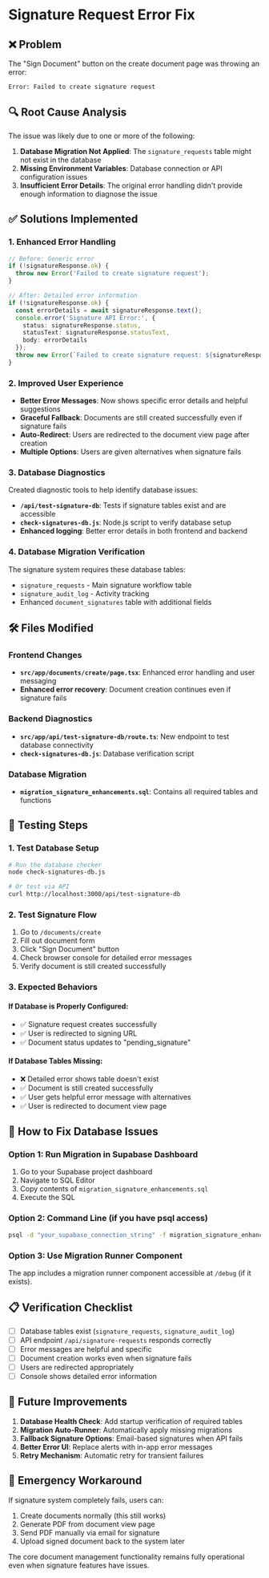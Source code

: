 # Signature Request Error Fix

## ❌ **Problem**
The "Sign Document" button on the create document page was throwing an error:
```
Error: Failed to create signature request
```

## 🔍 **Root Cause Analysis**
The issue was likely due to one or more of the following:

1. **Database Migration Not Applied**: The `signature_requests` table might not exist in the database
2. **Missing Environment Variables**: Database connection or API configuration issues  
3. **Insufficient Error Details**: The original error handling didn't provide enough information to diagnose the issue

## ✅ **Solutions Implemented**

### 1. **Enhanced Error Handling**
```typescript
// Before: Generic error
if (!signatureResponse.ok) {
  throw new Error('Failed to create signature request');
}

// After: Detailed error information
if (!signatureResponse.ok) {
  const errorDetails = await signatureResponse.text();
  console.error('Signature API Error:', {
    status: signatureResponse.status,
    statusText: signatureResponse.statusText,
    body: errorDetails
  });
  throw new Error(`Failed to create signature request: ${signatureResponse.status} - ${errorDetails}`);
}
```

### 2. **Improved User Experience**
- **Better Error Messages**: Now shows specific error details and helpful suggestions
- **Graceful Fallback**: Documents are still created successfully even if signature fails
- **Auto-Redirect**: Users are redirected to the document view page after creation
- **Multiple Options**: Users are given alternatives when signature fails

### 3. **Database Diagnostics**
Created diagnostic tools to help identify database issues:
- **`/api/test-signature-db`**: Tests if signature tables exist and are accessible
- **`check-signatures-db.js`**: Node.js script to verify database setup
- **Enhanced logging**: Better error details in both frontend and backend

### 4. **Database Migration Verification**
The signature system requires these database tables:
- `signature_requests` - Main signature workflow table
- `signature_audit_log` - Activity tracking  
- Enhanced `document_signatures` table with additional fields

## 🛠️ **Files Modified**

### Frontend Changes
- **`src/app/documents/create/page.tsx`**: Enhanced error handling and user messaging
- **Enhanced error recovery**: Document creation continues even if signature fails

### Backend Diagnostics  
- **`src/app/api/test-signature-db/route.ts`**: New endpoint to test database connectivity
- **`check-signatures-db.js`**: Database verification script

### Database Migration
- **`migration_signature_enhancements.sql`**: Contains all required tables and functions

## 🧪 **Testing Steps**

### 1. **Test Database Setup**
```bash
# Run the database checker
node check-signatures-db.js

# Or test via API
curl http://localhost:3000/api/test-signature-db
```

### 2. **Test Signature Flow**
1. Go to `/documents/create`
2. Fill out document form
3. Click "Sign Document" button
4. Check browser console for detailed error messages
5. Verify document is still created successfully

### 3. **Expected Behaviors**

#### If Database is Properly Configured:
- ✅ Signature request creates successfully
- ✅ User is redirected to signing URL
- ✅ Document status updates to "pending_signature"

#### If Database Tables Missing:
- ❌ Detailed error shows table doesn't exist
- ✅ Document is still created successfully
- ✅ User gets helpful error message with alternatives
- ✅ User is redirected to document view page

## 🔧 **How to Fix Database Issues**

### Option 1: Run Migration in Supabase Dashboard
1. Go to your Supabase project dashboard
2. Navigate to SQL Editor
3. Copy contents of `migration_signature_enhancements.sql`
4. Execute the SQL

### Option 2: Command Line (if you have psql access)
```bash
psql -d "your_supabase_connection_string" -f migration_signature_enhancements.sql
```

### Option 3: Use Migration Runner Component
The app includes a migration runner component accessible at `/debug` (if it exists).

## 📋 **Verification Checklist**

- [ ] Database tables exist (`signature_requests`, `signature_audit_log`)
- [ ] API endpoint `/api/signature-requests` responds correctly
- [ ] Error messages are helpful and specific  
- [ ] Document creation works even when signature fails
- [ ] Users are redirected appropriately
- [ ] Console shows detailed error information

## 🚀 **Future Improvements**

1. **Database Health Check**: Add startup verification of required tables
2. **Migration Auto-Runner**: Automatically apply missing migrations
3. **Fallback Signature Options**: Email-based signatures when API fails
4. **Better Error UI**: Replace alerts with in-app error messages
5. **Retry Mechanism**: Automatic retry for transient failures

## 🏥 **Emergency Workaround**

If signature system completely fails, users can:
1. Create documents normally (this still works)
2. Generate PDF from document view page
3. Send PDF manually via email for signature
4. Upload signed document back to the system later

The core document management functionality remains fully operational even when signature features have issues.